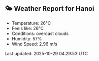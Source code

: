 <!-- WEATHER-START -->
## 🌤 Weather Report for Hanoi

- Temperature: 26°C
- Feels like: 26°C
- Conditions: overcast clouds
- Humidity: 57%
- Wind Speed: 2.96 m/s

Last updated: 2025-10-29 04:29:53 UTC
<!-- WEATHER-END -->
